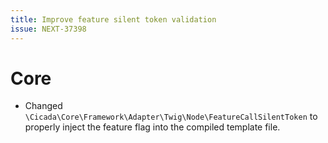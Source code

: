 ```yaml
---
title: Improve feature silent token validation
issue: NEXT-37398
---
```


# Core

* Changed `\Cicada\Core\Framework\Adapter\Twig\Node\FeatureCallSilentToken` to properly inject the feature flag into the compiled template file.
